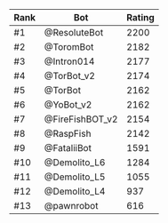 Rank|Bot|Rating
---|---|---
#1|@ResoluteBot|2200
#2|@ToromBot|2182
#3|@Intron014|2177
#4|@TorBot_v2|2174
#5|@TorBot|2162
#6|@YoBot_v2|2162
#7|@FireFishBOT_v2|2154
#8|@RaspFish|2142
#9|@FataliiBot|1591
#10|@Demolito_L6|1284
#11|@Demolito_L5|1055
#12|@Demolito_L4|937
#13|@pawnrobot|616

